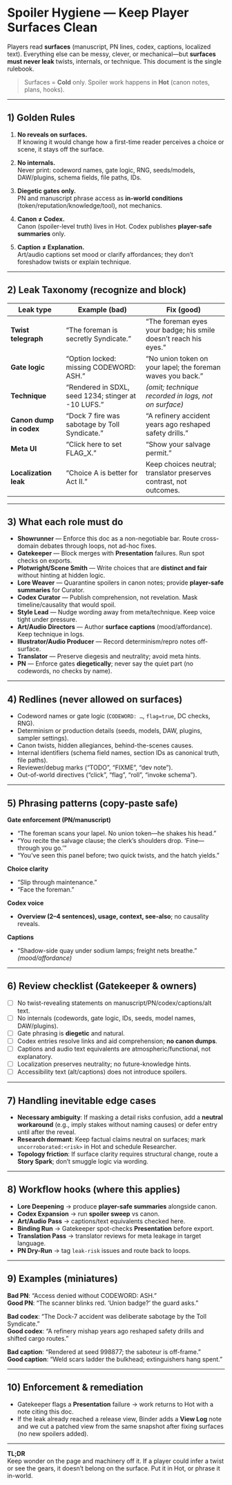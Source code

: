 # Spoiler Hygiene — Keep Player Surfaces Clean

Players read **surfaces** (manuscript, PN lines, codex, captions, localized text). Everything else can be messy, clever, or mechanical—but **surfaces must never leak** twists, internals, or technique. This document is the single rulebook.

> Surfaces = **Cold** only. Spoiler work happens in **Hot** (canon notes, plans, hooks).

---

## 1) Golden Rules

1. **No reveals on surfaces.**  
   If knowing it would change how a first-time reader perceives a choice or scene, it stays off the surface.

2. **No internals.**  
   Never print: codeword names, gate logic, RNG, seeds/models, DAW/plugins, schema fields, file paths, IDs.

3. **Diegetic gates only.**  
   PN and manuscript phrase access as **in-world conditions** (token/reputation/knowledge/tool), not mechanics.

4. **Canon ≠ Codex.**  
   Canon (spoiler-level truth) lives in Hot. Codex publishes **player-safe summaries** only.

5. **Caption ≠ Explanation.**  
   Art/audio captions set mood or clarify affordances; they don’t foreshadow twists or explain technique.

---

## 2) Leak Taxonomy (recognize and block)

| Leak type               | Example (bad)                                       | Fix (good)                                                         |
| ----------------------- | --------------------------------------------------- | ------------------------------------------------------------------ |
| **Twist telegraph**     | “The foreman is secretly Syndicate.”                | “The foreman eyes your badge; his smile doesn’t reach his eyes.”   |
| **Gate logic**          | “Option locked: missing CODEWORD: ASH.”             | “No union token on your lapel; the foreman waves you back.”        |
| **Technique**           | “Rendered in SDXL, seed 1234; stinger at -10 LUFS.” | _(omit; technique recorded in logs, not on surface)_               |
| **Canon dump in codex** | “Dock 7 fire was sabotage by Toll Syndicate.”       | “A refinery accident years ago reshaped safety drills.”            |
| **Meta UI**             | “Click here to set FLAG_X.”                         | “Show your salvage permit.”                                        |
| **Localization leak**   | “Choice A is better for Act II.”                    | Keep choices neutral; translator preserves contrast, not outcomes. |

---

## 3) What each role must do

- **Showrunner** — Enforce this doc as a non-negotiable bar. Route cross-domain debates through loops, not ad-hoc fixes.
- **Gatekeeper** — Block merges with **Presentation** failures. Run spot checks on exports.
- **Plotwright/Scene Smith** — Write choices that are **distinct and fair** without hinting at hidden logic.
- **Lore Weaver** — Quarantine spoilers in canon notes; provide **player-safe summaries** for Curator.
- **Codex Curator** — Publish comprehension, not revelation. Mask timeline/causality that would spoil.
- **Style Lead** — Nudge wording away from meta/technique. Keep voice tight under pressure.
- **Art/Audio Directors** — Author **surface captions** (mood/affordance). Keep technique in logs.
- **Illustrator/Audio Producer** — Record determinism/repro notes off-surface.
- **Translator** — Preserve diegesis and neutrality; avoid meta hints.
- **PN** — Enforce gates **diegetically**; never say the quiet part (no codewords, no checks by name).

---

## 4) Redlines (never allowed on surfaces)

- Codeword names or gate logic (`CODEWORD: …`, `flag=true`, DC checks, RNG).
- Determinism or production details (seeds, models, DAW, plugins, sampler settings).
- Canon twists, hidden allegiances, behind-the-scenes causes.
- Internal identifiers (schema field names, section IDs as canonical truth, file paths).
- Reviewer/debug marks (“TODO”, “FIXME”, “dev note”).
- Out-of-world directives (“click”, “flag”, “roll”, “invoke schema”).

---

## 5) Phrasing patterns (copy-paste safe)

**Gate enforcement (PN/manuscript)**

- “The foreman scans your lapel. No union token—he shakes his head.”
- “You recite the salvage clause; the clerk’s shoulders drop. ‘Fine—through you go.’”
- “You’ve seen this panel before; two quick twists, and the hatch yields.”

**Choice clarity**

- “Slip through maintenance.”
- “Face the foreman.”

**Codex voice**

- **Overview (2–4 sentences), usage, context, see-also**; no causality reveals.

**Captions**

- “Shadow-side quay under sodium lamps; freight nets breathe.” _(mood/affordance)_

---

## 6) Review checklist (Gatekeeper & owners)

- [ ] No twist-revealing statements on manuscript/PN/codex/captions/alt text.
- [ ] No internals (codewords, gate logic, IDs, seeds, model names, DAW/plugins).
- [ ] Gate phrasing is **diegetic** and natural.
- [ ] Codex entries resolve links and aid comprehension; **no canon dumps**.
- [ ] Captions and audio text equivalents are atmospheric/functional, not explanatory.
- [ ] Localization preserves neutrality; no future-knowledge hints.
- [ ] Accessibility text (alt/captions) does not introduce spoilers.

---

## 7) Handling inevitable edge cases

- **Necessary ambiguity**: If masking a detail risks confusion, add a **neutral workaround** (e.g., imply stakes without naming causes) or defer entry until after the reveal.
- **Research dormant**: Keep factual claims neutral on surfaces; mark `uncorroborated:<risk>` in Hot and schedule Researcher.
- **Topology friction**: If surface clarity requires structural change, route a **Story Spark**; don’t smuggle logic via wording.

---

## 8) Workflow hooks (where this applies)

- **Lore Deepening** → produce **player-safe summaries** alongside canon.
- **Codex Expansion** → run **spoiler sweep** vs canon.
- **Art/Audio Pass** → captions/text equivalents checked here.
- **Binding Run** → Gatekeeper spot-checks **Presentation** before export.
- **Translation Pass** → translator reviews for meta leakage in target language.
- **PN Dry-Run** → tag `leak-risk` issues and route back to loops.

---

## 9) Examples (miniatures)

**Bad PN**: “Access denied without CODEWORD: ASH.”  
**Good PN**: “The scanner blinks red. ‘Union badge?’ the guard asks.”

**Bad codex**: “The Dock-7 accident was deliberate sabotage by the Toll Syndicate.”  
**Good codex**: “A refinery mishap years ago reshaped safety drills and shifted cargo routes.”

**Bad caption**: “Rendered at seed 998877; the saboteur is off-frame.”  
**Good caption**: “Weld scars ladder the bulkhead; extinguishers hang spent.”

---

## 10) Enforcement & remediation

- Gatekeeper flags a **Presentation** failure → work returns to Hot with a note citing this doc.
- If the leak already reached a release view, Binder adds a **View Log** note and we cut a patched view from the same snapshot after fixing surfaces (no new spoilers added).

---

**TL;DR**  
Keep wonder on the page and machinery off it. If a player could infer a twist or see the gears, it doesn’t belong on the surface. Put it in Hot, or phrase it in-world.
